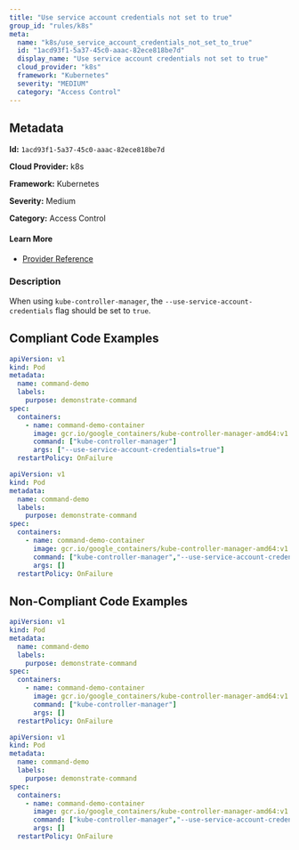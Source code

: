 ```yaml
---
title: "Use service account credentials not set to true"
group_id: "rules/k8s"
meta:
  name: "k8s/use_service_account_credentials_not_set_to_true"
  id: "1acd93f1-5a37-45c0-aaac-82ece818be7d"
  display_name: "Use service account credentials not set to true"
  cloud_provider: "k8s"
  framework: "Kubernetes"
  severity: "MEDIUM"
  category: "Access Control"
---
```

## Metadata

**Id:** `1acd93f1-5a37-45c0-aaac-82ece818be7d`

**Cloud Provider:** k8s

**Framework:** Kubernetes

**Severity:** Medium

**Category:** Access Control

#### Learn More

 - [Provider Reference](https://kubernetes.io/docs/reference/command-line-tools-reference/kube-controller-manager/)

### Description

 When using `kube-controller-manager`, the `--use-service-account-credentials` flag should be set to `true`.


## Compliant Code Examples
```yaml
apiVersion: v1
kind: Pod
metadata:
  name: command-demo
  labels:
    purpose: demonstrate-command
spec:
  containers:
    - name: command-demo-container
      image: gcr.io/google_containers/kube-controller-manager-amd64:v1.6.0
      command: ["kube-controller-manager"]
      args: ["--use-service-account-credentials=true"]
  restartPolicy: OnFailure

```

```yaml
apiVersion: v1
kind: Pod
metadata:
  name: command-demo
  labels:
    purpose: demonstrate-command
spec:
  containers:
    - name: command-demo-container
      image: gcr.io/google_containers/kube-controller-manager-amd64:v1.6.0
      command: ["kube-controller-manager","--use-service-account-credentials=true"]
      args: []
  restartPolicy: OnFailure

```
## Non-Compliant Code Examples
```yaml
apiVersion: v1
kind: Pod
metadata:
  name: command-demo
  labels:
    purpose: demonstrate-command
spec:
  containers:
    - name: command-demo-container
      image: gcr.io/google_containers/kube-controller-manager-amd64:v1.6.0
      command: ["kube-controller-manager"]
      args: []
  restartPolicy: OnFailure

```

```yaml
apiVersion: v1
kind: Pod
metadata:
  name: command-demo
  labels:
    purpose: demonstrate-command
spec:
  containers:
    - name: command-demo-container
      image: gcr.io/google_containers/kube-controller-manager-amd64:v1.6.0
      command: ["kube-controller-manager","--use-service-account-credentials=false"]
      args: []
  restartPolicy: OnFailure

```